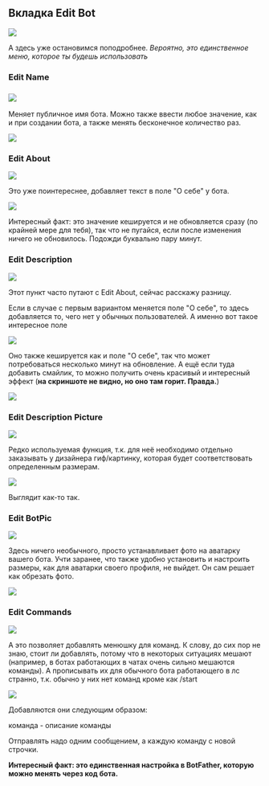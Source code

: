 Вкладка Edit Bot
----------------

![](https://ucarecdn.com/caebde3a-11ce-4784-b827-9309f595359b/)

А здесь уже остановимся поподробнее. _Вероятно, это единственное меню, которое ты будешь использовать_

### **Edit Name**

### ![](https://ucarecdn.com/c7c795a3-0a75-4500-931f-f7e342020e67/)

Меняет публичное имя бота. Можно также ввести любое значение, как и при создании бота, а также менять бесконечное количество раз.

![](https://ucarecdn.com/67a02f86-0f16-400d-99d5-f47795eb902e/)

### **Edit About**

![](https://ucarecdn.com/7fbfe0f4-7078-4fde-b809-aeedb4ae6926/)

Это уже поинтереснее, добавляет текст в поле "О себе" у бота.

![](https://ucarecdn.com/0ed83a72-3409-45ac-89e8-5052d1c668c0/)

Интересный факт: это значение кешируется и не обновляется сразу (по крайней мере для тебя), так что не пугайся, если после изменения ничего не обновилось. Подожди буквально пару минут.

### Edit Description

![](https://ucarecdn.com/0c8197d3-ccc1-4475-9bd6-a63cf490c53e/)

Этот пункт часто путают с Edit About, сейчас расскажу разницу.

Если в случае с первым вариантом меняется поле "О себе", то здесь добавляется то, чего нет у обычных пользователей. А именно вот такое интересное поле

![](https://ucarecdn.com/64e9a117-77ff-4323-bf75-f947c12f879e/)

Оно также кешируется как и поле "О себе", так что может потребоваться несколько минут на обновление. А ещё если туда добавить смайлик, то можно получить очень красивый и интересный эффект (**на скриншоте не видно, но оно там горит. Правда.**)

![](https://ucarecdn.com/8955c8b2-f626-40e4-b41b-b43a7a37b859/)

### Edit Description Picture

![](https://ucarecdn.com/7a22984e-21f5-402f-83b5-0d4120141801/)

Редко используемая функция, т.к. для неё необходимо отдельно заказывать у дизайнера гиф/картинку, которая будет соответствовать определенным размерам.

![](https://ucarecdn.com/fff1cd6a-7131-4630-acf4-e5ecc3e379bd/)

Выглядит как-то так.

### Edit BotPic

![](https://ucarecdn.com/63917278-f66a-4b85-ac51-56eb393aacc7/)

Здесь ничего необычного, просто устанавливает фото на аватарку вашего бота. Учти заранее, что также удобно установить и настроить размеры, как для аватарки своего профиля, не выйдет. Он сам решает как обрезать фото.

![](https://ucarecdn.com/2f93260c-ffc5-4d92-b692-fd8bf1cacb41/)

### Edit Commands

![](https://ucarecdn.com/b0f7ff56-6e10-45b2-9d90-bedd50b8189e/)

А это позволяет добавлять менюшку для команд. К слову, до сих пор не знаю, стоит ли добавлять, потому что в некоторых ситуациях мешают (например, в ботах работающих в чатах очень сильно мешаются команды). А прописывать их для обычного бота работающего в лс странно, т.к. обычно у них нет команд кроме как /start

![](https://ucarecdn.com/20ef0890-463a-47c0-8cfc-dce474d6774c/)

Добавляются они следующим образом:

команда - описание команды

Отправлять надо одним сообщением, а каждую команду с новой строчки.

**Интересный факт: это единственная настройка в BotFather, которую можно менять через код бота.**